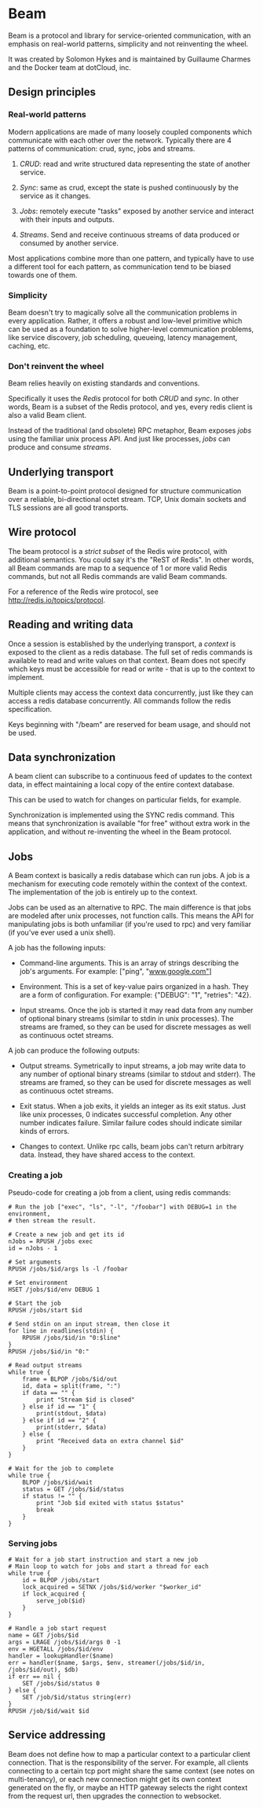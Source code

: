 # Beam

Beam is a protocol and library for service-oriented communication,
with an emphasis on real-world patterns, simplicity and not reinventing the wheel.

It was created by Solomon Hykes and is maintained by Guillaume Charmes and
the Docker team at dotCloud, inc.

## Design principles

### Real-world patterns

Modern applications are made of many loosely coupled components which communicate with each other
over the network. Typically there are 4 patterns of communication: crud, sync, jobs and streams.

1) *CRUD*: read and write structured data representing the state of another service.

2) *Sync*: same as crud, except the state is pushed continuously by the service as it changes.

3) *Jobs*: remotely execute "tasks" exposed by another service and interact with their inputs and outputs.

4) *Streams*. Send and receive continuous streams of data produced or consumed by another service.

Most applications combine more than one pattern, and typically have to use a different tool for each pattern,
as communication tend to be biased towards one of them.


### Simplicity

Beam doesn't try to magically solve all the communication problems in every application.
Rather, it offers a robust and low-level primitive which can be used as a foundation to solve
higher-level communication problems, like service discovery, job scheduling, queueing,
latency management, caching, etc.


### Don't reinvent the wheel

Beam relies heavily on existing standards and conventions.

Specifically it uses the *Redis* protocol for both *CRUD* and *sync*. In other words,
Beam is a subset of the Redis protocol, and yes, every redis client is also a valid Beam client.

Instead of the traditional (and obsolete) RPC metaphor, Beam exposes *jobs* using the familiar
unix process API. And just like processes, *jobs* can produce and consume *streams*.

## Underlying transport

Beam is a point-to-point protocol designed for structure communication over a reliable, bi-directional octet stream.
TCP, Unix domain sockets and TLS sessions are all good transports.


## Wire protocol

The beam protocol is a *strict subset* of the Redis wire protocol, with additional semantics. You could say it's the "ReST of Redis".
In other words, all Beam commands are map to a sequence of 1 or more valid Redis commands, but not all Redis commands are valid Beam commands.

For a reference of the Redis wire protocol, see http://redis.io/topics/protocol.

## Reading and writing data

Once a session is established by the underlying transport, a *context* is exposed to the client as a redis database. The full set of redis
commands is available to read and write values on that context. Beam does not specify which keys must be accessible for read or write - that
is up to the context to implement.

Multiple clients may access the context data concurrently, just like they can access a redis database
concurrently. All commands follow the redis specification.

Keys beginning with "/beam" are reserved for beam usage, and should not be used.



## Data synchronization

A beam client can subscribe to a continuous feed of updates to the context data,
in effect maintaining a local copy of the entire context database.

This can be used to watch for changes on particular fields, for example.

Synchronization is implemented using the SYNC redis command. This means that synchronization
is available "for free" without extra work in the application, and without re-inventing the
wheel in the Beam protocol.

## Jobs

A Beam context is basically a redis database which can run jobs. A job is a mechanism for executing code remotely
within the context of the context. The implementation of the job is entirely up to the context.

Jobs can be used as an alternative to RPC. The main difference is that jobs are modeled after unix processes,
not function calls. This means the API for manipulating jobs is both unfamiliar (if you're used to rpc)
and very familiar (if you've ever used a unix shell).

A job has the following inputs:

* Command-line arguments. This is an array of strings describing the job's arguments. For example: ["ping", "www.google.com"]

* Environment. This is a set of key-value pairs organized in a hash. They are a form of configuration. For example: {"DEBUG": "1", "retries": "42}.

* Input streams. Once the job is started it may read data from any number of optional binary streams (similar to stdin in unix processes).
The streams are framed, so they can be used for discrete messages as well as continuous octet streams.

A job can produce the following outputs:

* Output streams. Symetrically to input streams, a job may write data to any number of optional binary streams (similar to stdout and stderr).
The streams are framed, so they can be used for discrete messages as well as continuous octet streams.

* Exit status. When a job exits, it yields an integer as its exit status. Just like unix processes, 0 indicates successful completion. Any other
number indicates failure. Similar failure codes should indicate similar kinds of errors.

* Changes to context. Unlike rpc calls, beam jobs can't return arbitrary data. Instead,
they have shared access to the context.

### Creating a job

Pseudo-code for creating a job from a client, using redis commands:

```
# Run the job ["exec", "ls", "-l", "/foobar"] with DEBUG=1 in the environment,
# then stream the result.

# Create a new job and get its id
nJobs = RPUSH /jobs exec
id = nJobs - 1

# Set arguments
RPUSH /jobs/$id/args ls -l /foobar

# Set environment
HSET /jobs/$id/env DEBUG 1

# Start the job
RPUSH /jobs/start $id

# Send stdin on an input stream, then close it
for line in readlines(stdin) {
	RPUSH /jobs/$id/in "0:$line"
}
RPUSH /jobs/$id/in "0:"

# Read output streams
while true {
	frame = BLPOP /jobs/$id/out
	id, data = split(frame, ":")
	if data == "" {
		print "Stream $id is closed"
	} else if id == "1" {
		print(stdout, $data)
	} else if id == "2" {
		print(stderr, $data)
	} else {
		print "Received data on extra channel $id"
	}
}

# Wait for the job to complete
while true {
	BLPOP /jobs/$id/wait
	status = GET /jobs/$id/status
	if status != "" {
		print "Job $id exited with status $status"
		break
	}
}

```


### Serving jobs

```
# Wait for a job start instruction and start a new job
# Main loop to watch for jobs and start a thread for each
while true {
	id = BLPOP /jobs/start
	lock_acquired = SETNX /jobs/$id/worker "$worker_id"
	if lock_acquired {
		serve_job($id)
	}
}

# Handle a job start request
name = GET /jobs/$id
args = LRAGE /jobs/$id/args 0 -1
env = HGETALL /jobs/$id/env
handler = lookupHandler($name)
err = handler($name, $args, $env, streamer(/jobs/$id/in, /jobs/$id/out), $db)
if err == nil {
	SET /jobs/$id/status 0
} else {
	SET /job/$id/status string(err)
}
RPUSH /job/$id/wait $id
```




## Service addressing

Beam does not define how to map a particular context to a particular client connection. That is
the responsibility of the server. For example, all clients connecting to a certain tcp port might
share the same context (see notes on multi-tenancy), or each new connection might get its own
context generated on the fly, or maybe an HTTP gateway selects the right context from the request
url, then upgrades the connection to websocket.
